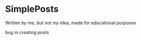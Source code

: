 # SimplePosts

Written by me, but not my idea, made for educational purposes 


bug in creating posts
